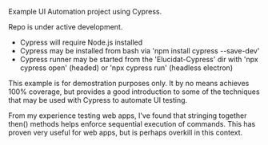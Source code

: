 Example UI Automation project using Cypress. 

Repo is under active development.  

* Cypress will require Node.js installed
* Cypress may be installed from bash via 'npm install cypress --save-dev'
* Cypress runner may be started from the 'Elucidat-Cypress' dir with 'npx cypress open' (headed) or 'npx cypress run' (headless electron)

This example is for demostration purposes only.  It by no means achieves 100% coverage, but provides a good introduction to 
some of the techniques that may be used with Cypress to automate UI testing.

From my experience testing web apps, I've found that stringing together then() methods helps enforce sequential execution of commands.  This has proven very useful for web apps, but is perhaps overkill in this context.
